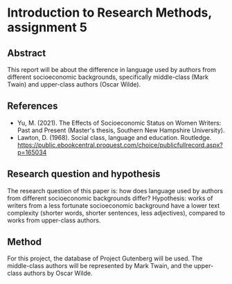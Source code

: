 # Introduction to Research Methods, assignment 5

## Abstract
This report will be about the difference in language used by authors from different socioeconomic backgrounds, specifically middle-class (Mark Twain) and upper-class authors (Oscar Wilde).

## References
- Yu, M. (2021). The Effects of Socioeconomic Status on Women Writers: Past and Present (Master's thesis, Southern New Hampshire University).
- Lawton, D. (1968). Social class, language and education. Routledge. https://public.ebookcentral.proquest.com/choice/publicfullrecord.aspx?p=165034

## Research question and hypothesis
The research question of this paper is: how does language used by authors from different socioeconomic backgrounds differ?
Hypothesis: works of writers from a less fortunate socioeconomic background have a lower text complexity (shorter words, shorter sentences, less adjectives), compared to works from upper-class authors.

## Method
For this project, the database of Project Gutenberg will be used. The middle-class authors will be represented by Mark Twain, and the upper-class authors by Oscar Wilde.

